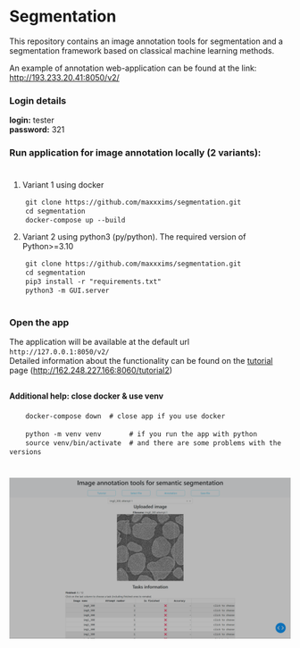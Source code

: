 # Segmentation
This repository contains an image annotation tools for segmentation and a segmentation framework based on classical machine learning methods.

An example of annotation web-application can be found at the link: http://193.233.20.41:8050/v2/



### Login details
<b>login:</b> tester <br>
<b>password:</b> 321
### Run application for image annotation locally (2 variants):
#
   1) Variant 1 using docker
```
    git clone https://github.com/maxxxims/segmentation.git
    cd segmentation
    docker-compose up --build
```
2) Variant 2 using python3 (py/python). The required version of Python>=3.10
```
    git clone https://github.com/maxxxims/segmentation.git
    cd segmentation
    pip3 install -r "requirements.txt"
    python3 -m GUI.server
```
#
### Open the app

The application will be available at the default url 
`http://127.0.0.1:8050/v2/ `<br> Detailed information about the functionality can be found on the  <a href="http://162.248.227.166:8060/tutorial2">tutorial </a> page (http://162.248.227.166:8060/tutorial2)

##

#### Additional help: close docker & use venv
```
    docker-compose down  # close app if you use docker

    python -m venv venv       # if you run the app with python 
    source venv/bin/activate  # and there are some problems with the versions
```
#
#

![example](https://github.com/maxxxims/segmentation/blob/main/GUI/static/step2.png)
